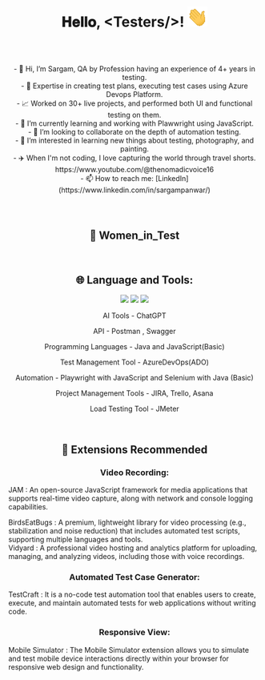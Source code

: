 <h1 align="center">
  𝐇𝐞𝐥𝐥𝐨, &lt;Testers/&gt;!
  <img src="Hi.gif" width="40px" />
</h1>

<br/>
<br/>
<p align="center">
- 👋 Hi, I’m Sargam, QA by Profession having an experience of 4+ years in testing. <br/>
- 💼 Expertise in creating test plans, executing test cases using Azure Devops Platform.  <br/>
- 📈 Worked on 30+ live projects, and performed both UI and functional testing on them.  <br/>
- 🌱 I’m currently learning and working with Plawwright using JavaScript.  <br/>
- 👯 I’m looking to collaborate on the depth of automation testing.  <br/>
- 👀 I’m interested in learning new things about testing, photography, and painting.  <br/>
- ✈️ When I'm not coding, I love capturing the world through travel shorts. <br>
          https://www.youtube.com/@thenomadicvoice16 <br>
- 📫 How to reach me:
     [LinkedIn](https://www.linkedin.com/in/sargampanwar/)
</p>
<br/>

# <h2 align="center">&#x1F469; Women_in_Test </h2>


<br/> 
<h2 align="center">
  🌐 Language and Tools:
</h2>
<p align="center">
<img src="https://img.shields.io/badge/Playwright-E34F26?style=for-the-badge&logo=Playwright&logoColor=white"/>
<img src="https://img.shields.io/badge/Postman-FF6C37?style=for-the-badge&logo=Postman&logoColor=white"/>
<img src="https://img.shields.io/badge/Java-ED8B00?style=for-the-badge&logo=java&logoColor=white"/>
<br/>
</p>
<p align="center"> AI Tools - ChatGPT
<p align="center"> API - Postman , Swagger
<p align="center"> Programming Languages - Java and JavaScript(Basic)
<p align="center">Test Management Tool - AzureDevOps(ADO)
<p align="center">Automation - Playwright with JavaScript and Selenium with Java (Basic)
<p align="center">Project Management Tools - JIRA, Trello, Asana
<p align="center">Load Testing Tool - JMeter
 </p>
</div>

<br/>

<h2 align="center">&#x1F516; Extensions Recommended </h2>
<h3 align="center" > Video Recording: </h3>
 JAM : An open-source JavaScript framework for media applications that supports real-time video capture, along with network and console logging capabilities. </br>

 
 BirdsEatBugs : A premium, lightweight library for video processing (e.g., stabilization and noise reduction) that includes automated test scripts, supporting multiple languages and tools. </br>
 Vidyard : A professional video hosting and analytics platform for uploading, managing, and analyzing videos, including those with voice recordings.

 <h3 align="center">Automated Test Case Generator:</h3>
 TestCraft : It is a no-code test automation tool that enables users to create, execute, and maintain automated tests for web applications without writing code.

 <h3 align="center">Responsive View:</h3>
 Mobile Simulator : The Mobile Simulator extension allows you to simulate and test mobile device interactions directly within your browser for responsive web design and functionality.
 

<!---
Sargamp16/Sargamp16 is a ✨ special ✨ repository because its `README.md` (this file) appears on your GitHub profile.
You can click the Preview link to take a look at your changes.
--->

